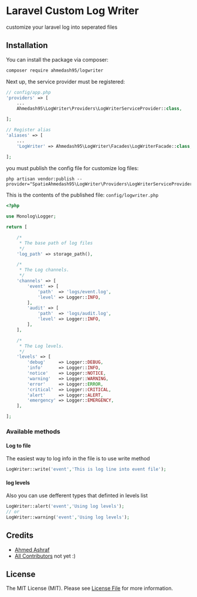 # Laravel Custom Log Writer
customize your laravel log into seperated files

## Installation

You can install the package via composer:

``` bash
composer require ahmedash95/logwriter
```

Next up, the service provider must be registered:

```php
// config/app.php
'providers' => [
    ...
    Ahmedash95\LogWriter\Providers\LogWriterServiceProvider::class,

];

// Register alias
'aliases' => [
    ...
    'LogWriter' => Ahmedash95\LogWriter\Facades\LogWriterFacade::class,
    
];
```

you must publish the config file for customize log files:
```
php artisan vendor:publish --provider="SpatieAhmedash95\LogWriter\Providers\LogWriterServiceProvider"
```

This is the contents of the published file: ```config/logwriter.php```

```php
<?php

use Monolog\Logger;

return [

    /*
     * The base path of log files
     */
    'log_path' => storage_path(),

    /*
     * The Log channels.
     */
    'channels' => [
        'event' => [
            'path'  => 'logs/event.log',
            'level' => Logger::INFO,
        ],
        'audit' => [
            'path'  => 'logs/audit.log',
            'level' => Logger::INFO,
        ],
    ],

    /*
     * The Log levels.
     */
    'levels' => [
        'debug'     => Logger::DEBUG,
        'info'      => Logger::INFO,
        'notice'    => Logger::NOTICE,
        'warning'   => Logger::WARNING,
        'error'     => Logger::ERROR,
        'critical'  => Logger::CRITICAL,
        'alert'     => Logger::ALERT,
        'emergency' => Logger::EMERGENCY,
    ],

];
```


### Available methods

#### Log to file
The easiest way to log info in the file is to use write method

```php
LogWriter::write('event','This is log line into event file');
```

#### log levels
Also you can use defferent types that definted in levels list 
```php
LogWriter::alert('event','Using log levels');
// or
LogWriter::warning('event','Using log levels');
```

## Credits

- [Ahmed Ashraf](https://github.com/ahmedash95)
- [All Contributors](../../contributors) not yet :)

## License
The MIT License (MIT). Please see [License File](LICENSE.md) for more information.
